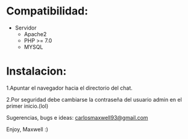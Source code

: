 # Compatibilidad:
- Servidor
    - Apache2     
    - PHP >= 7.0     
    - MYSQL 

# Instalacion:
1.Apuntar el navegador hacia el directorio del chat.

2.Por seguridad debe cambiarse la contraseña del usuario admin en el primer inicio.(lol)

Sugerencias, bugs e ideas:
carlosmaxwell93@gmail.com

Enjoy, Maxwell :)
